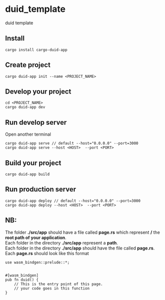# duid_template
duid template


## Install  
```  
cargo install cargo-duid-app  
```  
  
## Create project  
```  
cargo duid-app init --name <PROJECT_NAME>  
```  
  
## Develop your project  
```  
cd <PROJECT_NAME>  
cargo duid-app dev  
```  

## Run develop server 
Open another terminal      
```  
cargo duid-app serve // default --host="0.0.0.0" --port=3000  
cargo duid-app serve --host <HOST>  --port <PORT>  
```  

## Build your project    
```  
cargo duid-app build  
``` 

## Run production server  
```  
cargo duid-app deploy // default --host="0.0.0.0" --port=3000  
cargo duid-app deploy --host <HOST>  --port <PORT>  
``` 

## NB:
The folder **./src/app** should have a file called **page.rs** which represent **/** the **root path of your application**.  
Each folder in the directory **./src/app** represent a **path**.      
Each folder in the directory **./src/app** should have the file called **page.rs**.  
Each **page.rs** should look like this format  
```
use wasm_bindgen::prelude::*;


#[wasm_bindgen]
pub fn duid() {
    // This is the entry point of this page.
    // your code goes in this function
}
```